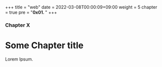 +++
title = "web"
date = 2022-03-08T00:00:09+09:00
weight = 5
chapter = true
pre = "<b>0x01. </b>"
+++

### Chapter X

# Some Chapter title

Lorem Ipsum.
